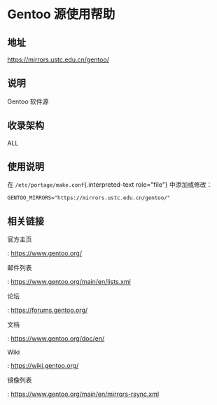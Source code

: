 # Gentoo 源使用帮助

## 地址

<https://mirrors.ustc.edu.cn/gentoo/>

## 说明

Gentoo 软件源

## 收录架构

ALL

## 使用说明

在 `/etc/portage/make.conf`{.interpreted-text role="file"}
中添加或修改：

    GENTOO_MIRRORS="https://mirrors.ustc.edu.cn/gentoo/"

## 相关链接

官方主页

:   <https://www.gentoo.org/>

邮件列表

:   <https://www.gentoo.org/main/en/lists.xml>

论坛

:   <https://forums.gentoo.org/>

文档

:   <https://www.gentoo.org/doc/en/>

Wiki

:   <https://wiki.gentoo.org/>

镜像列表

:   <https://www.gentoo.org/main/en/mirrors-rsync.xml>
